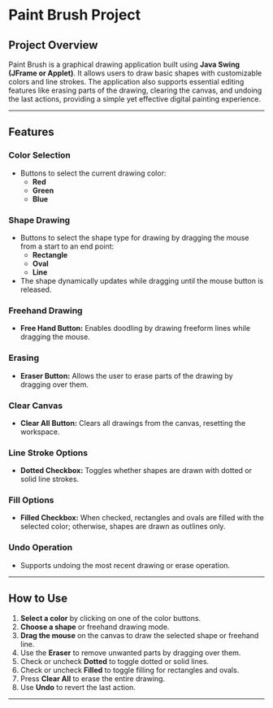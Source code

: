 # Paint Brush Project

## Project Overview

Paint Brush is a graphical drawing application built using **Java Swing (JFrame or Applet)**. It allows users to draw basic shapes with customizable colors and line strokes. The application also supports essential editing features like erasing parts of the drawing, clearing the canvas, and undoing the last actions, providing a simple yet effective digital painting experience.

---

## Features

### Color Selection
- Buttons to select the current drawing color:
  - **Red**
  - **Green**
  - **Blue**

### Shape Drawing
- Buttons to select the shape type for drawing by dragging the mouse from a start to an end point:
  - **Rectangle**
  - **Oval**
  - **Line**
- The shape dynamically updates while dragging until the mouse button is released.

### Freehand Drawing
- **Free Hand Button:** Enables doodling by drawing freeform lines while dragging the mouse.

### Erasing
- **Eraser Button:** Allows the user to erase parts of the drawing by dragging over them.

### Clear Canvas
- **Clear All Button:** Clears all drawings from the canvas, resetting the workspace.

### Line Stroke Options
- **Dotted Checkbox:** Toggles whether shapes are drawn with dotted or solid line strokes.

### Fill Options
- **Filled Checkbox:** When checked, rectangles and ovals are filled with the selected color; otherwise, shapes are drawn as outlines only.

### Undo Operation
- Supports undoing the most recent drawing or erase operation.

---

## How to Use

1. **Select a color** by clicking on one of the color buttons.
2. **Choose a shape** or freehand drawing mode.
3. **Drag the mouse** on the canvas to draw the selected shape or freehand line.
4. Use the **Eraser** to remove unwanted parts by dragging over them.
5. Check or uncheck **Dotted** to toggle dotted or solid lines.
6. Check or uncheck **Filled** to toggle filling for rectangles and ovals.
7. Press **Clear All** to erase the entire drawing.
8. Use **Undo** to revert the last action.

---


